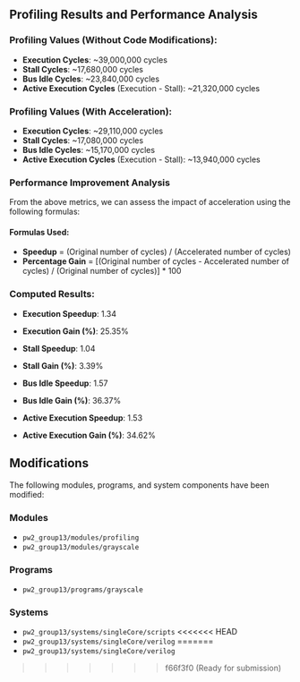 ## Profiling Results and Performance Analysis

### Profiling Values (Without Code Modifications):
- **Execution Cycles**: ~39,000,000 cycles
- **Stall Cycles**: ~17,680,000 cycles
- **Bus Idle Cycles**: ~23,840,000 cycles
- **Active Execution Cycles** (Execution - Stall): ~21,320,000 cycles

### Profiling Values (With Acceleration):
- **Execution Cycles**: ~29,110,000 cycles
- **Stall Cycles**: ~17,080,000 cycles
- **Bus Idle Cycles**: ~15,170,000 cycles
- **Active Execution Cycles** (Execution - Stall): ~13,940,000 cycles

### Performance Improvement Analysis
From the above metrics, we can assess the impact of acceleration using the following formulas:

#### Formulas Used:
- **Speedup** = (Original number of cycles) / (Accelerated number of cycles)
- **Percentage Gain** = [(Original number of cycles - Accelerated number of cycles) / (Original number of cycles)] * 100


### Computed Results:

- **Execution Speedup**: 1.34  
- **Execution Gain (%)**: 25.35%  


- **Stall Speedup**: 1.04  
- **Stall Gain (%)**: 3.39%  


- **Bus Idle Speedup**: 1.57  
- **Bus Idle Gain (%)**: 36.37%  


- **Active Execution Speedup**: 1.53  
- **Active Execution Gain (%)**: 34.62%

## Modifications

The following modules, programs, and system components have been modified:

### Modules
- `pw2_group13/modules/profiling`
- `pw2_group13/modules/grayscale`

### Programs
- `pw2_group13/programs/grayscale`

### Systems
- `pw2_group13/systems/singleCore/scripts`
<<<<<<< HEAD
- `pw2_group13/systems/singleCore/verilog`
=======
- `pw2_group13/systems/singleCore/verilog`
>>>>>>> f66f3f0 (Ready for submission)
